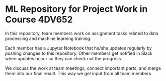 # ML Repository for Project Work in Course 4DV652

In this repository, team members work on assignment tasks related to data processing and machine learning training.

Each member has a Jupyter Notebook that he/she updates regularly by pushing changes to this repository. Other members get notified in Slack when updates occur so they can check out the progress.

We discuss the work at team meetings, connect important parts, and merge them into our final result. This way we get input from all team members.
